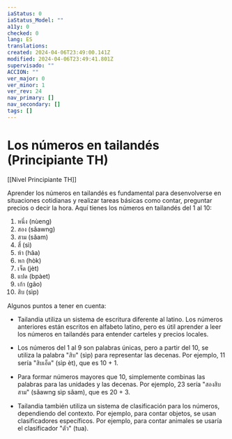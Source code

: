 ```yaml
---
iaStatus: 0
iaStatus_Model: ""
a11y: 0
checked: 0
lang: ES
translations: 
created: 2024-04-06T23:49:00.141Z
modified: 2024-04-06T23:49:41.801Z
supervisado: ""
ACCION: ""
ver_major: 0
ver_minor: 1
ver_rev: 24
nav_primary: []
nav_secondary: []
tags: []
---
```

# Los números en tailandés  (Principiante TH)

[[Nivel Principiante TH]]

Aprender los números en tailandés es fundamental para desenvolverse en situaciones cotidianas y realizar tareas básicas como contar, preguntar precios o decir la hora. Aquí tienes los números en tailandés del 1 al 10:

1. หนึ่ง (nùeng)
2. สอง (sǎawng)
3. สาม (sǎam)
4. สี่ (sì)
5. ห้า (hâa)
6. หก (hòk)
7. เจ็ด (jèt)
8. แปด (bpàet)
9. เก้า (gâo)
10. สิบ (sìp)

Algunos puntos a tener en cuenta:

- Tailandia utiliza un sistema de escritura diferente al latino. Los números anteriores están escritos en alfabeto latino, pero es útil aprender a leer los números en tailandés para entender carteles y precios locales.
    
- Los números del 1 al 9 son palabras únicas, pero a partir del 10, se utiliza la palabra "สิบ" (sìp) para representar las decenas. Por ejemplo, 11 sería "สิบเอ็ด" (sìp èt), que es 10 + 1.
    
- Para formar números mayores que 10, simplemente combinas las palabras para las unidades y las decenas. Por ejemplo, 23 sería "สองสิบสาม" (sǎawng sìp sǎam), que es 20 + 3.
    
- Tailandia también utiliza un sistema de clasificación para los números, dependiendo del contexto. Por ejemplo, para contar objetos, se usan clasificadores específicos. Por ejemplo, para contar animales se usaría el clasificador "ตัว" (tua).